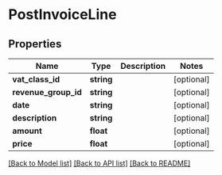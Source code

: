 # PostInvoiceLine

## Properties

 Name                 | Type       | Description | Notes      
----------------------|------------|-------------|------------
 **vat_class_id**     | **string** |             | [optional] 
 **revenue_group_id** | **string** |             | [optional] 
 **date**             | **string** |             | [optional] 
 **description**      | **string** |             | [optional] 
 **amount**           | **float**  |             | [optional] 
 **price**            | **float**  |             | [optional] 

[[Back to Model list]](../README.md#documentation-for-models) [[Back to API list]](../README.md#documentation-for-api-endpoints) [[Back to README]](../README.md)


